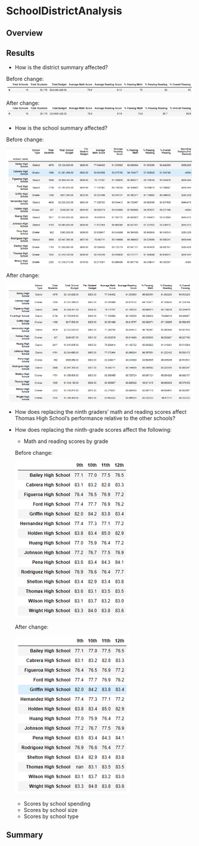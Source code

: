 # SchoolDistrictAnalysis

## Overview
## Results
- How is the district summary affected?

Before change:
![](https://github.com/alexlieberman22/SchoolDistrictAnalysis/blob/main/Resources/District_Original.PNG)

After change:
![](https://github.com/alexlieberman22/SchoolDistrictAnalysis/blob/main/Resources/District_New.PNG)

- How is the school summary affected?

Before change:

![](https://github.com/alexlieberman22/SchoolDistrictAnalysis/blob/main/Resources/Schools_Original.PNG)

After change:

![](https://github.com/alexlieberman22/SchoolDistrictAnalysis/blob/main/Resources/Schools_New.PNG)

- How does replacing the ninth graders’ math and reading scores affect Thomas High School’s performance relative to the other schools?


- How does replacing the ninth-grade scores affect the following:
    - Math and reading scores by grade
    	
	Before change:
	
	![](https://github.com/alexlieberman22/SchoolDistrictAnalysis/blob/main/Resources/By_Grade(math)_Original.PNG)

	After change:
	
	![](https://github.com/alexlieberman22/SchoolDistrictAnalysis/blob/main/Resources/By_Grade(math)_New.PNG)
	
    - Scores by school spending
    - Scores by school size
    - Scores by school type


## Summary
